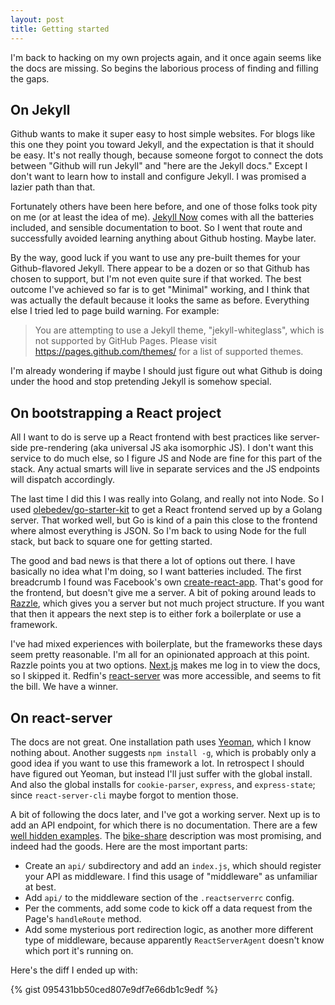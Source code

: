 ```yaml
---
layout: post
title: Getting started
---
```


I'm back to hacking on my own projects again, and it once again seems like the docs are missing. So begins the laborious process of finding and filling the gaps.

On Jekyll
---
Github wants to make it super easy to host simple websites. For blogs like this one they point you toward Jekyll, and the expectation is that it should be easy. It's not really though, because someone forgot to connect the dots between "Github will run Jekyll" and "here are the Jekyll docs." Except I don't want to learn how to install and configure Jekyll. I was promised a lazier path than that.

Fortunately others have been here before, and one of those folks took pity on me (or at least the idea of me). [Jekyll Now](https://github.com/barryclark/jekyll-now) comes with all the batteries included, and sensible documentation to boot. So I went that route and successfully avoided learning anything about Github hosting. Maybe later.

By the way, good luck if you want to use any pre-built themes for your Github-flavored Jekyll. There appear to be a dozen or so that Github has chosen to support, but I'm not even quite sure if that worked. The best outcome I've achieved so far is to get "Minimal" working, and I think that was actually the default because it looks the same as before. Everything else I tried led to page build warning. For example:

> You are attempting to use a Jekyll theme, "jekyll-whiteglass", which is not supported by GitHub Pages. Please visit https://pages.github.com/themes/ for a list of supported themes.

I'm already wondering if maybe I should just figure out what Github is doing under the hood and stop pretending Jekyll is somehow special.

On bootstrapping a React project
---
All I want to do is serve up a React frontend with best practices like server-side pre-rendering (aka universal JS aka isomorphic JS). I don't want this service to do much else, so I figure JS and Node are fine for this part of the stack. Any actual smarts will live in separate services and the JS endpoints will dispatch accordingly.

The last time I did this I was really into Golang, and really not into Node. So I used [olebedev/go-starter-kit](https://github.com/olebedev/go-starter-kit) to get a React frontend served up by a Golang server. That worked well, but Go is kind of a pain this close to the frontend where almost everything is JSON. So I'm back to using Node for the full stack, but back to square one for getting started.

The good and bad news is that there a lot of options out there. I have basically no idea what I'm doing, so I want batteries included. The first breadcrumb I found was Facebook's own [create-react-app](https://github.com/facebookincubator/create-react-app). That's good for the frontend, but doesn't give me a server. A bit of poking around leads to [Razzle](https://github.com/jaredpalmer/razzle), which gives you a server but not much project structure. If you want that then it appears the next step is to either fork a boilerplate or use a framework.

I've had mixed experiences with boilerplate, but the frameworks these days seem pretty reasonable. I'm all for an opinionated approach at this point. Razzle points you at two options. [Next.js](https://learnnextjs.com/) makes me log in to view the docs, so I skipped it. Redfin's [react-server](https://react-server.io/) was more accessible, and seems to fit the bill. We have a winner.

On react-server
---
The docs are not great. One installation path uses [Yeoman](http://yeoman.io/), which I know nothing about. Another suggests `npm install -g`, which is probably only a good idea if you want to use this framework a lot. In retrospect I should have figured out Yeoman, but instead I'll just suffer with the global install. And also the global installs for `cookie-parser`, `express`, and `express-state`; since `react-server-cli` maybe forgot to mention those.

A bit of following the docs later, and I've got a working server. Next up is to add an API endpoint, for which there is no documentation. There are a few [well hidden examples](https://github.com/redfin/react-server/tree/master/packages/react-server-examples). The [bike-share](https://github.com/redfin/react-server/tree/master/packages/react-server-examples/bike-share) description was most promising, and indeed had the goods. Here are the most important parts:

 * Create an `api/` subdirectory and add an `index.js`, which should register your API as middleware. I find this usage of "middleware" as unfamiliar at best.
 * Add `api/` to the middleware section of the `.reactserverrc` config.
 * Per the comments, add some code to kick off a data request from the Page's `handleRoute` method.
 * Add some mysterious port redirection logic, as another more different type of middleware, because apparently `ReactServerAgent` doesn't know which port it's running on.

Here's the diff I ended up with:

{% gist 095431bb50ced807e9df7e66db1c9edf %}
